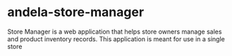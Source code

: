 # andela-store-manager
Store Manager is a web application that helps store owners manage sales and product inventory records. This application is meant for use in a single store
